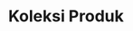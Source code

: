 ---
title: Koleksi Produk
description: Koleksi Produk
sections:
  - type: hero_section
    template: hero_section
    title: Semua Koleksi Produk
    align: center
    has_background: true
    design:
      container: false
      background:
        color: gray
        gradient_start: ''
        gradient_end: ''
        image: uploads/banner.jpg
        image_size: cover
        image_position: center
  - type: collections_filter_section
    template: collections_filter_section
    title: semua produk
    url: /collections
    label: lihat koleksi
    filter: collections
---